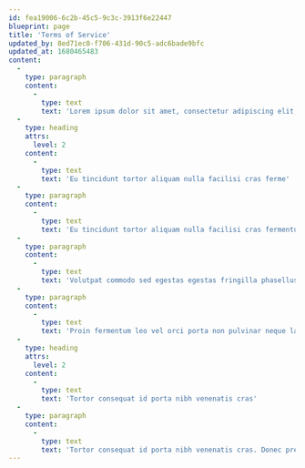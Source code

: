 ```yaml
---
id: fea19006-6c2b-45c5-9c3c-3913f6e22447
blueprint: page
title: 'Terms of Service'
updated_by: 8ed71ec0-f706-431d-90c5-adc6bade9bfc
updated_at: 1680465483
content:
  -
    type: paragraph
    content:
      -
        type: text
        text: 'Lorem ipsum dolor sit amet, consectetur adipiscing elit, sed do eiusmod tempor incididunt ut labore et dolore magna aliqua. Nulla malesuada pellentesque elit eget gravida cum sociis. Viverra ipsum nunc aliquet bibendum. Risus in hendrerit gravida rutrum quisque non tellus orci. Volutpat diam ut venenatis tellus in metus vulputate eu. Nisi scelerisque eu ultrices vitae auctor. Et netus et malesuada fames ac turpis egestas maecenas. Donec enim diam vulputate ut pharetra. Habitasse platea dictumst quisque sagittis purus sit amet. Lacus laoreet non curabitur gravida arcu ac. Viverra tellus in hac habitasse. Nisi lacus sed viverra tellus in hac habitasse platea. Mi tempus imperdiet nulla malesuada pellentesque elit. Purus sit amet luctus venenatis lectus magna fringilla urna porttitor.'
  -
    type: heading
    attrs:
      level: 2
    content:
      -
        type: text
        text: 'Eu tincidunt tortor aliquam nulla facilisi cras ferme'
  -
    type: paragraph
    content:
      -
        type: text
        text: 'Eu tincidunt tortor aliquam nulla facilisi cras fermentum. Augue ut lectus arcu bibendum at. Id velit ut tortor pretium viverra suspendisse potenti. Praesent elementum facilisis leo vel fringilla est. Eget velit aliquet sagittis id consectetur purus. Fringilla urna porttitor rhoncus dolor purus non enim praesent. Dui faucibus in ornare quam viverra. Magna fringilla urna porttitor rhoncus dolor purus non enim praesent. Amet risus nullam eget felis eget. Euismod quis viverra nibh cras pulvinar mattis nunc. Mattis vulputate enim nulla aliquet porttitor lacus luctus accumsan. Purus sit amet luctus venenatis lectus magna fringilla urna. Tristique senectus et netus et malesuada fames. Mattis vulputate enim nulla aliquet porttitor lacus.'
  -
    type: paragraph
    content:
      -
        type: text
        text: 'Volutpat commodo sed egestas egestas fringilla phasellus faucibus. Non consectetur a erat nam at. Dolor sit amet consectetur adipiscing. Turpis nunc eget lorem dolor sed. Id eu nisl nunc mi ipsum faucibus vitae aliquet nec. Non pulvinar neque laoreet suspendisse. Egestas egestas fringilla phasellus faucibus scelerisque eleifend donec. Sit amet consectetur adipiscing elit pellentesque habitant morbi tristique. Eget egestas purus viverra accumsan in. Magna etiam tempor orci eu lobortis elementum nibh.'
  -
    type: paragraph
    content:
      -
        type: text
        text: 'Proin fermentum leo vel orci porta non pulvinar neque laoreet. Sit amet mauris commodo quis imperdiet massa. Ultrices in iaculis nunc sed augue lacus viverra vitae. Pharetra sit amet aliquam id diam maecenas. Diam maecenas sed enim ut sem viverra aliquet eget. Nunc sed id semper risus in hendrerit gravida rutrum. In iaculis nunc sed augue lacus viverra vitae congue eu. Urna nunc id cursus metus aliquam. Cum sociis natoque penatibus et magnis dis. Nec dui nunc mattis enim ut tellus elementum. Eu nisl nunc mi ipsum faucibus vitae aliquet.'
  -
    type: heading
    attrs:
      level: 2
    content:
      -
        type: text
        text: 'Tortor consequat id porta nibh venenatis cras'
  -
    type: paragraph
    content:
      -
        type: text
        text: 'Tortor consequat id porta nibh venenatis cras. Donec pretium vulputate sapien nec sagittis aliquam malesuada. Nulla pharetra diam sit amet nisl suscipit adipiscing bibendum est. Eget nunc lobortis mattis aliquam faucibus purus in. A diam maecenas sed enim ut sem viverra aliquet eget. Suspendisse in est ante in. Sit amet est placerat in. Platea dictumst quisque sagittis purus. Natoque penatibus et magnis dis parturient montes nascetur ridiculus. Neque egestas congue quisque egestas diam in arcu. Adipiscing tristique risus nec feugiat in fermentum posuere urna nec. Fames ac turpis egestas integer eget. Iaculis nunc sed augue lacus viverra vitae congue. Varius morbi enim nunc faucibus a pellentesque sit amet. Id aliquet risus feugiat in ante metus. Mattis ullamcorper velit sed ullamcorper morbi tincidunt ornare. Pellentesque diam volutpat commodo sed egestas egestas. Sit amet est placerat in. Quis commodo odio aenean sed adipiscing diam donec adipiscing tristique. Ipsum consequat nisl vel pretium.'
---
```


